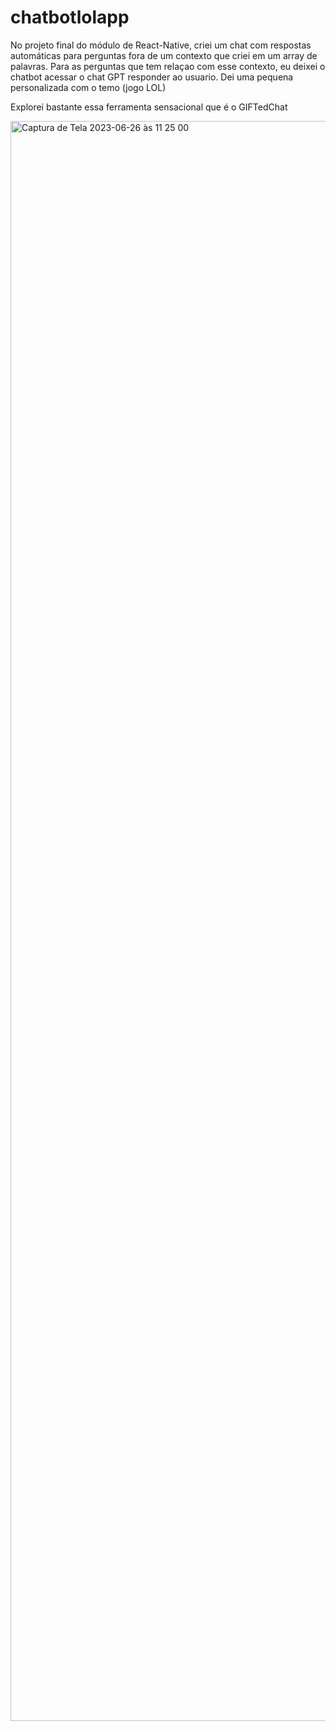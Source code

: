 # chatbotlolapp
No projeto final do módulo de React-Native, criei um chat com respostas automáticas para perguntas fora de um contexto que criei em um array de palavras. Para as perguntas que tem relaçao com esse contexto, eu deixei o chatbot acessar o chat GPT responder ao usuario. Dei uma pequena personalizada com o temo (jogo LOL) 

Explorei bastante essa ferramenta sensacional que é o GIFTedChat

<img width="2560" alt="Captura de Tela 2023-06-26 às 11 25 00" src="https://github.com/marceloabbadia/chatbotlolapp/assets/112344339/c6061398-fa11-4492-a067-1c2be22d9385">
